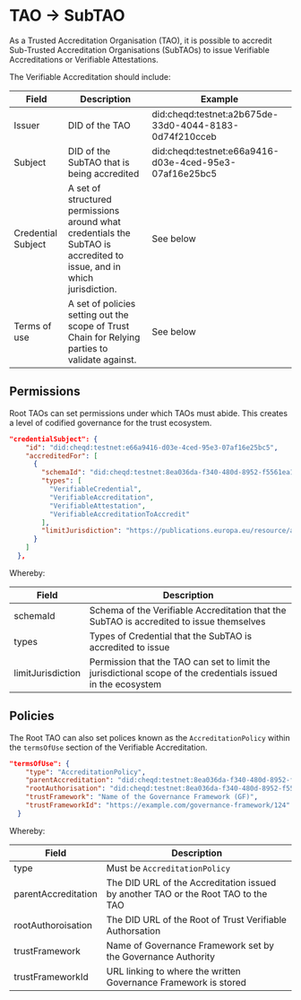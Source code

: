 # TAO -> SubTAO

As a Trusted Accreditation Organisation (TAO), it is possible to accredit Sub-Trusted Accreditation Organisations (SubTAOs) to issue Verifiable Accreditations or Verifiable Attestations.

The Verifiable Accreditation should include:

| Field              | Description                                                                                                            | Example                                                |
| ------------------ | ---------------------------------------------------------------------------------------------------------------------- | ------------------------------------------------------ |
| Issuer             | DID of the TAO                                                                                                         | did:cheqd:testnet:a2b675de-33d0-4044-8183-0d74f210cceb |
| Subject            | DID of the SubTAO that is being accredited                                                                             | did:cheqd:testnet:e66a9416-d03e-4ced-95e3-07af16e25bc5 |
| Credential Subject | A set of structured permissions around what credentials the SubTAO is accredited to issue, and in which jurisdiction.  | See below                                              |
| Terms of use       | A set of policies setting out the scope of Trust Chain for Relying parties to validate against.                        | See below                                              |

## Permissions

Root TAOs can set permissions under which TAOs must abide. This creates a level of codified governance for the trust ecosystem.

```json
"credentialSubject": {
    "id": "did:cheqd:testnet:e66a9416-d03e-4ced-95e3-07af16e25bc5",
    "accreditedFor": [
      {
        "schemaId": "did:cheqd:testnet:8ea036da-f340-480d-8952-f5561ea1763c/resources/b10146d7-0d0f-41e0-8ee3-c76db64890be",
        "types": [
          "VerifiableCredential",
          "VerifiableAccreditation",
          "VerifiableAttestation",
          "VerifiableAccreditationToAccredit"
        ],
        "limitJurisdiction": "https://publications.europa.eu/resource/authority/atu/FIN"
      }
    ]
  },

```

Whereby:

| Field             | Description                                                                                                  |
| ----------------- | ------------------------------------------------------------------------------------------------------------ |
| schemaId          | Schema of the Verifiable Accreditation that the SubTAO is accredited to issue themselves                     |
| types             | Types of Credential that the SubTAO is accredited to issue                                                   |
| limitJurisdiction | Permission that the TAO can set to limit the jurisdictional scope of the credentials issued in the ecosystem |

## Policies

The Root TAO can also set polices known as the `AccreditationPolicy` within the `termsOfUse` section of the Verifiable Accreditation.

```json
"termsOfUse": {
    "type": "AccreditationPolicy",
    "parentAccreditation": "did:cheqd:testnet:8ea036da-f340-480d-8952-f5561ea1763c/resources/18de60ec-bed1-42e5-980c-601c432bc60b",
    "rootAuthorisation": "did:cheqd:testnet:8ea036da-f340-480d-8952-f5561ea1763c/resources/18de60ec-bed1-42e5-980c-601c432bc60b",
    "trustFramework": "Name of the Governance Framework (GF)",
    "trustFrameworkId": "https://example.com/governance-framework/124"
  }

```

Whereby:

| Field               | Description                                                                       |
| ------------------- | --------------------------------------------------------------------------------- |
| type                | Must be `AccreditationPolicy`                                                     |
| parentAccreditation | The DID URL of the Accreditation issued by another TAO or the Root TAO to the TAO |
| rootAuthoroisation  | The DID URL of the Root of Trust Verifiable Authorsation                          |
| trustFramework      | Name of Governance Framework set by the Governance Authority                      |
| trustFrameworkId    | URL linking to where the written Governance Framework is stored                   |

